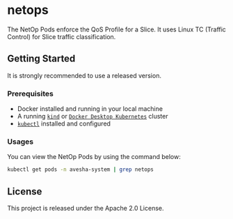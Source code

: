 # netops

The NetOp Pods enforce the QoS Profile for a Slice. It uses Linux TC (Traffic Control) for Slice traffic classification.

## Getting Started

It is strongly recommended to use a released version.

### Prerequisites

* Docker installed and running in your local machine
* A running [`kind`](https://kind.sigs.k8s.io/) or [`Docker Desktop Kubernetes`](https://docs.docker.com/desktop/kubernetes/)
  cluster 
* [`kubectl`](https://kubernetes.io/docs/tasks/tools/) installed and configured

### Usages
You can view the NetOp Pods by using the command below:

```bash
kubectl get pods -n avesha-system | grep netops
```

## License
This project is released under the Apache 2.0 License.